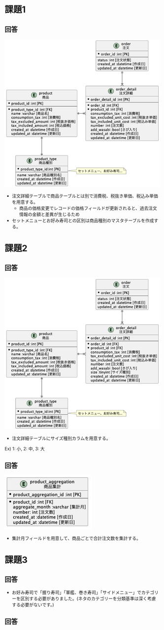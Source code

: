 # 課題1
## 回答
![ER図](./sushi1.png)

- 注文詳細テーブルで商品テーブルとは別で消費税、税抜き単価、税込み単価を用意する。
  - 商品の価格変更でレコードの価格フィールドが更新されると、過去注文情報の金額と差異が生じるため
- セットメニューとお好み寿司との区別は商品種別のマスタテーブルを作成する。

# 課題2
## 回答
![ER図](./sushi2.png)

- 注文詳細テーブルにサイズ種別カラムを用意する。

Ex) 1: 小, 2: 中, 3: 大

## 回答
![ER図](./popular_sale.png)

- 集計月フィールドを用意して、商品ごとで合計注文数を集計する。

# 課題3
## 回答
- お好み寿司で「握り寿司」「軍艦、巻き寿司」「サイドメニュー」でカテゴリーを区別する必要がありました。(ネタのカテゴリーを分類基準は深く考慮する必要がないです。)

## 回答

